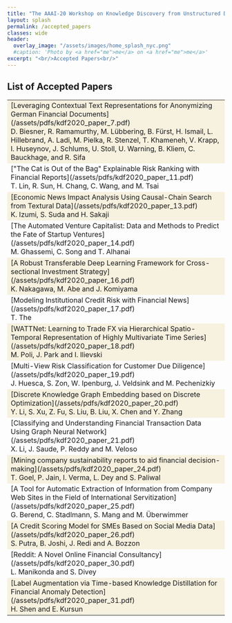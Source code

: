 ```yaml
---
title: "The AAAI-20 Workshop on Knowledge Discovery from Unstructured Data in Financial Services"
layout: splash
permalink: /accepted_papers
classes: wide
header:
  overlay_image: "/assets/images/home_splash_nyc.png"
  #caption: 'Photo by <a href="me">me</a> on <a href="me">me</a>'
excerpt: "<br/>Accepted Papers<br/>"
---
```

<h2>List of Accepted Papers</h2>
<center>
<table>

<tbody>
    <tr bgcolor="#f7f1df">
        <td markdown="span">[Leveraging Contextual Text Representations for Anonymizing German Financial Documents](/assets/pdfs/kdf2020_paper_7.pdf)<br>
            D. Biesner, R. Ramamurthy, M. Lübbering, B. Fürst, H. Ismail, L. Hillebrand, A. Ladi, M. Pielka, R. Stenzel, T. Khameneh, V. Krapp, I. Huseynov, J. Schlums, U. Stoll, U. Warning, B. Kliem, C. Bauckhage, and R. Sifa
        </td>
    </tr>
    <tr>
        <td markdown="span">["The Cat is Out of the Bag" Explainable Risk Ranking with Financial Reports](/assets/pdfs/kdf2020_paper_11.pdf)<br>
        T. Lin, R. Sun, H. Chang, C. Wang, and M. Tsai
        </td>
    </tr>   
    <tr bgcolor="#f7f1df">
        <td markdown="span">[Economic News Impact Analysis Using Causal-Chain Search from Textural Data](/assets/pdfs/kdf2020_paper_13.pdf)<br>
        K. Izumi, S. Suda and H. Sakaji
        </td>
    </tr>
    <tr>
        <td markdown="span">[The Automated Venture Capitalist: Data and Methods to Predict the Fate of Startup Ventures](/assets/pdfs/kdf2020_paper_14.pdf)<br>
        M. Ghassemi, C. Song and T. Alhanai
        </td>
    </tr>         
    <tr bgcolor="#f7f1df">
        <td markdown="span">[A Robust Transferable Deep Learning Framework for Cross-sectional Investment Strategy](/assets/pdfs/kdf2020_paper_16.pdf)<br>
        K. Nakagawa, M. Abe and J. Komiyama
        </td>
    </tr>
    <tr>
        <td markdown="span">[Modeling Institutional Credit Risk with Financial News](/assets/pdfs/kdf2020_paper_17.pdf)<br>
        T. The
        </td>
    </tr>  
    <tr bgcolor="#f7f1df">
        <td markdown="span">[WATTNet: Learning to Trade FX via Hierarchical Spatio-Temporal Representation of Highly Multivariate Time Series](/assets/pdfs/kdf2020_paper_18.pdf)<br>
        M. Poli, J. Park and I. Ilievski
        </td>
    </tr>  
    <tr>
        <td markdown="span">[Multi-View Risk Classification for Customer Due Diligence](/assets/pdfs/kdf2020_paper_19.pdf)<br>
        J. Huesca, S. Zon, W. Ipenburg, J. Veldsink and M. Pechenizkiy
        </td>
    </tr>
    <tr bgcolor="#f7f1df">
        <td markdown="span">[Discrete Knowledge Graph Embedding based on Discrete Optimization](/assets/pdfs/kdf2020_paper_20.pdf)<br>
        Y. Li, S. Xu, Z. Fu, S. Liu, B. Liu, X. Chen and Y. Zhang
        </td>
    </tr>  
    <tr>
        <td markdown="span">[Classifying and Understanding Financial Transaction Data Using Graph Neural Network](/assets/pdfs/kdf2020_paper_21.pdf)<br>
        X. Li, J. Saude, P. Reddy and M. Veloso
        </td>
    </tr>
    <tr bgcolor="#f7f1df">
        <td markdown="span">[Mining company sustainability reports to aid financial decision-making](/assets/pdfs/kdf2020_paper_24.pdf)<br>
        T. Goel, P. Jain, I. Verma, L. Dey and S. Paliwal
        </td>
    </tr>  
    <tr>
        <td markdown="span">[A Tool for Automatic Extraction of Information from Company Web Sites in the Field of International Servitization](/assets/pdfs/kdf2020_paper_25.pdf)<br>
        G. Berend, C. Stadlmann, S. Mang and M. Überwimmer
        </td>
    </tr>
    <tr bgcolor="#f7f1df">
        <td markdown="span">[A Credit Scoring Model for SMEs Based on Social Media Data](/assets/pdfs/kdf2020_paper_26.pdf)<br>
        S. Putra, B. Joshi, J. Redi and A. Bozzon
        </td>
    </tr>  
    <tr>
        <td markdown="span">[Reddit: A Novel Online Financial Consultancy](/assets/pdfs/kdf2020_paper_30.pdf)<br>
        L. Manikonda and S. Divey
        </td>
    </tr>
    <tr bgcolor="#f7f1df">
        <td markdown="span">[Label Augmentation via Time-based Knowledge Distillation for Financial Anomaly Detection](/assets/pdfs/kdf2020_paper_31.pdf)<br>
        H. Shen and E. Kursun
        </td>
    </tr>
</tbody>
</table>
</center>